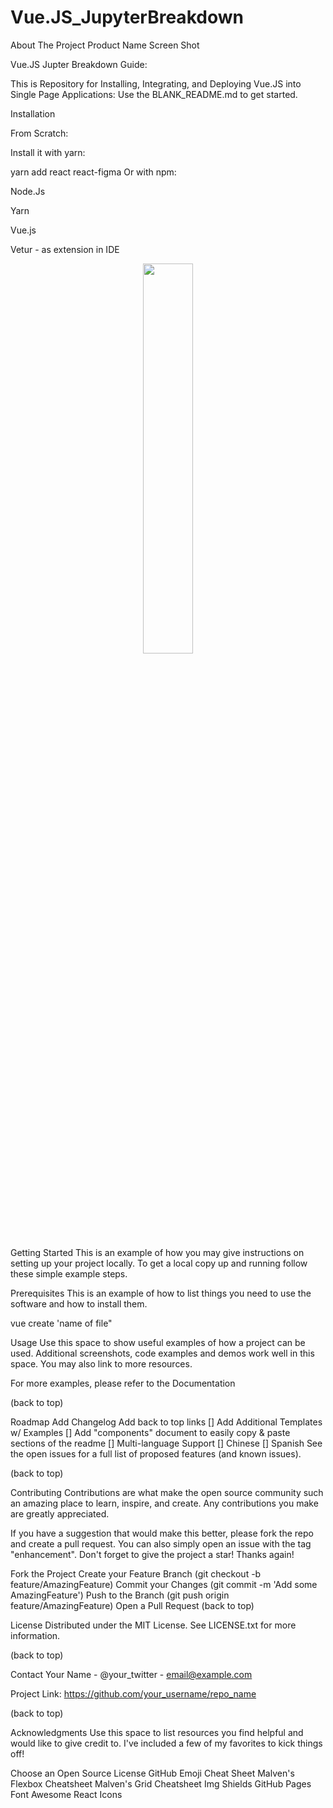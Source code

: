 # Vue.JS_JupyterBreakdown
About The Project
Product Name Screen Shot



Vue.JS Jupter Breakdown Guide:

This is Repository for Installing, Integrating, and Deploying Vue.JS into Single Page Applications:
Use the BLANK_README.md to get started.


Installation



From Scratch:

Install it with yarn:

yarn add react react-figma
Or with npm:

Node.Js

Yarn

Vue.js

Vetur - as extension in IDE


<p align="center"> 
<a href="#"><img width="40%" height="auto" src="Screen Shot 2021-09-14 at 8.48.04 PM.png" height="175px"/></a>
</p>

Getting Started
This is an example of how you may give instructions on setting up your project locally. To get a local copy up and running follow these simple example steps.

Prerequisites
This is an example of how to list things you need to use the software and how to install them.

vue create 'name of file"

Usage
Use this space to show useful examples of how a project can be used. Additional screenshots, code examples and demos work well in this space. You may also link to more resources.

For more examples, please refer to the Documentation

(back to top)

Roadmap
 Add Changelog
 Add back to top links
[] Add Additional Templates w/ Examples
[] Add "components" document to easily copy & paste sections of the readme
[] Multi-language Support
[] Chinese
[] Spanish
See the open issues for a full list of proposed features (and known issues).

(back to top)

Contributing
Contributions are what make the open source community such an amazing place to learn, inspire, and create. Any contributions you make are greatly appreciated.

If you have a suggestion that would make this better, please fork the repo and create a pull request. You can also simply open an issue with the tag "enhancement". Don't forget to give the project a star! Thanks again!

Fork the Project
Create your Feature Branch (git checkout -b feature/AmazingFeature)
Commit your Changes (git commit -m 'Add some AmazingFeature')
Push to the Branch (git push origin feature/AmazingFeature)
Open a Pull Request
(back to top)

License
Distributed under the MIT License. See LICENSE.txt for more information.

(back to top)

Contact
Your Name - @your_twitter - email@example.com

Project Link: https://github.com/your_username/repo_name

(back to top)

Acknowledgments
Use this space to list resources you find helpful and would like to give credit to. I've included a few of my favorites to kick things off!

Choose an Open Source License
GitHub Emoji Cheat Sheet
Malven's Flexbox Cheatsheet
Malven's Grid Cheatsheet
Img Shields
GitHub Pages
Font Awesome
React Icons
